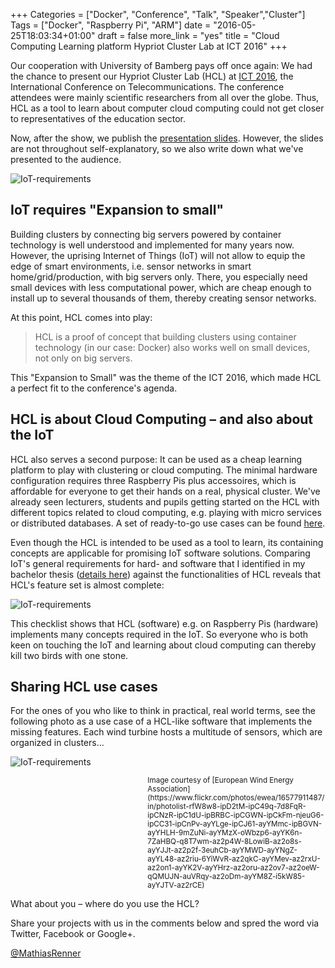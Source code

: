 +++
Categories = ["Docker", "Conference", "Talk", "Speaker","Cluster"]
Tags = ["Docker", "Raspberry Pi", "ARM"]
date = "2016-05-25T18:03:34+01:00"
draft = false
more_link = "yes"
title = "Cloud Computing Learning platform Hypriot Cluster Lab at ICT 2016"
+++

Our cooperation with University of Bamberg pays off once again: We had the chance to present our Hypriot Cluster Lab (HCL) at [ICT 2016](http://ict-2016.org/), the International Conference on Telecommunications. The conference attendees were mainly scientific researchers from all over the globe. Thus, HCL as a tool to learn about computer cloud computing could not get closer to representatives of the education sector.

Now, after the show, we publish the [presentation slides](/images/ict-2016-greece/ICT-Presentation.pdf). However, the slides are not throughout self-explanatory, so we also write down what we've presented to the audience.

![IoT-requirements](/images/ict-2016-greece/ict_logo.jpg)

<!--more-->


IoT requires "Expansion to small"
---------------------------------
Building clusters by connecting big servers powered by container technology is well understood and implemented for many years now. However, the uprising Internet of Things (IoT) will not allow to equip the edge of smart environments, i.e. sensor networks in smart home/grid/production, with big servers only. There, you especially need small devices with less computational power, which are cheap enough to install up to several thousands of them, thereby creating sensor networks.

At this point, HCL comes into play:

> HCL is a proof of concept that building clusters using container technology (in our case: Docker) also works well on small devices, not only on big servers.

This "Expansion to Small" was the theme of the ICT 2016, which made HCL a perfect fit to the conference's agenda.


HCL is about Cloud Computing – and also about the IoT
--------------------------------------------
HCL also serves a second purpose: It can be used as a cheap learning platform to play with clustering or cloud computing. The minimal hardware configuration requires three Raspberry Pis plus accessoires, which is affordable for everyone to get their hands on a real, physical cluster. We've already seen lecturers, students and pupils getting started on the HCL with different topics related to cloud computing, e.g. playing with micro services or distributed databases. A set of ready-to-go use cases can be found [here](https://github.com/hypriot/rpi-cluster-lab-demos).

Even though the HCL is intended to be used as a tool to learn, its containing concepts are applicable for promising IoT software solutions. Comparing IoT's general requirements for hard- and software that I identified in my bachelor thesis ([details here](https://medium.com/@mathiasrenner/docker-container-virtualization-and-the-internet-of-things-bachelor-thesis-a6bc783b81fa#.f09czsq2e)) against the functionalities of HCL reveals that HCL's feature set is almost complete:

![IoT-requirements](/images/ict-2016-greece/iot-requirements.png)

This checklist shows that HCL (software) e.g. on Raspberry Pis (hardware) implements many concepts required in the IoT. So everyone who is both keen on touching the IoT and learning about cloud computing can thereby kill two birds with one stone.


Sharing HCL use cases
-------------
For the ones of you who like to think in practical, real world terms, see the following photo as a use case of a HCL-like software that implements the missing features. Each wind turbine hosts a multitude of sensors, which are organized in clusters...   

![IoT-requirements](/images/ict-2016-greece/wind.jpg)
<div style="padding-left:18.8em; font-size: smaller">Image courtesy of [European Wind Energy Association](https://www.flickr.com/photos/ewea/16577911487/in/photolist-rfW8w8-ipD2tM-ipC49q-7d8FqR-ipCNzR-ipC1dU-ipBRBC-ipCGWN-ipCkFm-njeuG6-ipCC31-ipCnPv-ayYLge-ipCJ61-ayYMmc-ipBGVN-ayYHLH-9mZuNi-ayYMzX-oWbzp6-ayYK6n-7ZaHBQ-q8T7wm-az2p4W-8LowiB-az2o8s-ayYJJt-az2p2f-3euhCb-ayYMWD-ayYNgZ-ayYL48-az2riu-6YiWvR-az2qkC-ayYMev-az2rxU-az2on1-ayYK2V-ayYHrz-az2oru-az2ov7-az2oeW-qQMUJN-auVRqy-az2oDm-ayYM8Z-i5kW85-ayYJTV-az2rCE)</div>

What about you – where do you use the HCL?

Share your projects with us in the comments below and spred the word via Twitter, Facebook or Google+.

[@MathiasRenner](https://twitter.com/MathiasRenner)
